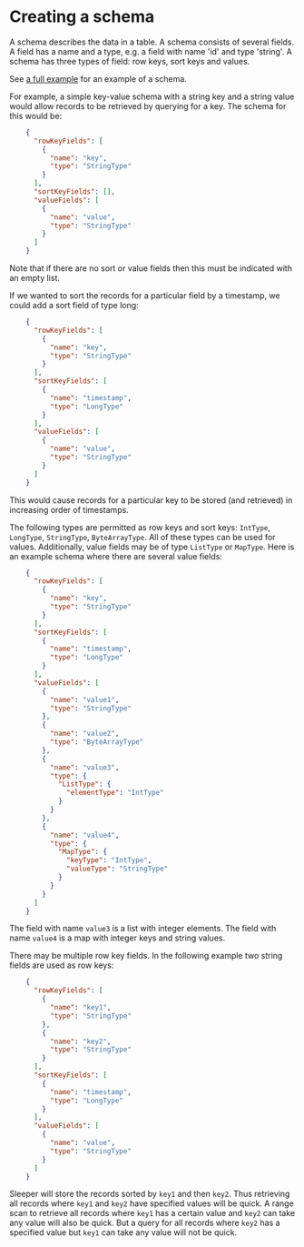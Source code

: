 Creating a schema
==================

A schema describes the data in a table. A schema consists of several fields. A field has a
name and a type, e.g. a field with name 'id' and type 'string'. A schema has three types of field:
row keys, sort keys and values. 

See [a full example](../../example/full/schema.json) for an example of a schema. 

For example, a simple key-value schema with a string key and a string value would allow records to be
retrieved by querying for a key. The schema for this would be:

```JSON
    {
      "rowKeyFields": [
        {
          "name": "key",
          "type": "StringType"
        }
      ],
      "sortKeyFields": [],
      "valueFields": [
        {
          "name": "value",
          "type": "StringType"
        }
      ]
    }
```

Note that if there are no sort or value fields then this must be indicated with an empty list.

If we wanted to sort the records for a particular field by a timestamp, we could add a sort field of type long:

```JSON
    {
      "rowKeyFields": [ 
        {
          "name": "key",
          "type": "StringType"
        }
      ],
      "sortKeyFields": [
        {
          "name": "timestamp",
          "type": "LongType"
        }
      ],
      "valueFields": [
        {
          "name": "value",
          "type": "StringType"
        }
      ]
    }
```

This would cause records for a particular key to be stored (and retrieved) in increasing order of timestamps.

The following types are permitted as row keys and sort keys: `IntType`, `LongType`, `StringType`, `ByteArrayType`. All
of these types can be used for values. Additionally, value fields may be of type `ListType` or `MapType`. Here is an
example schema where there are several value fields:

```JSON
    {
      "rowKeyFields": [
        {
          "name": "key",
          "type": "StringType"
        }
      ],
      "sortKeyFields": [
        {
          "name": "timestamp",
          "type": "LongType"
        }
      ],
      "valueFields": [
        {
          "name": "value1",
          "type": "StringType"
        },
        {
          "name": "value2",
          "type": "ByteArrayType"
        },
        {
          "name": "value3",
          "type": {
            "ListType": {
              "elementType": "IntType"
            }
          }
        },
        {
          "name": "value4",
          "type": {
            "MapType": {
              "keyType": "IntType",
              "valueType": "StringType"
            }
          }
        }
      ]
    }
```

The field with name `value3` is a list with integer elements. The field with name `value4` is a map with integer keys and string values.

There may be multiple row key fields. In the following example two string fields are used as row keys:

```JSON
    {
      "rowKeyFields": [ 
        {
          "name": "key1",
          "type": "StringType"
        },
        {
          "name": "key2",
          "type": "StringType"
        }
      ],
      "sortKeyFields": [
        {
          "name": "timestamp",
          "type": "LongType"
        }
      ],
      "valueFields": [
        {
          "name": "value",
          "type": "StringType"
        }
      ]
    }
```

Sleeper will store the records sorted by `key1` and then `key2`. Thus retrieving all records where `key1`
and `key2` have specified values will be quick. A range scan to retrieve all records where `key1` has a certain
value and `key2` can take any value will also be quick. But a query for all records where `key2` has a specified
value but `key1` can take any value will not be quick.
